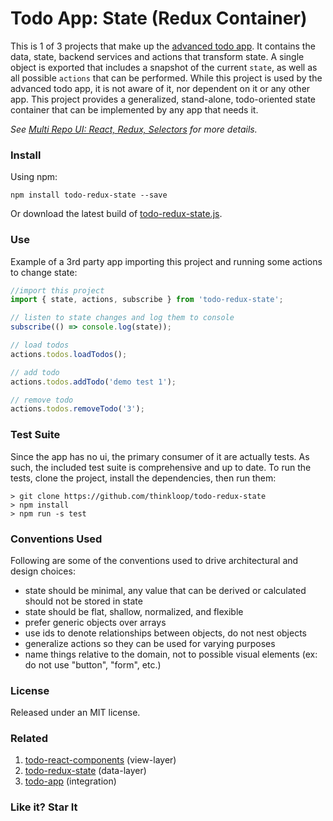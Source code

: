 # Todo App: State (Redux Container)

This is 1 of 3 projects that make up the [advanced todo app](https://github.com/thinkloop/todo-app). It contains the data, state, backend services and actions that transform state. A single object is exported that includes a snapshot of the current `state`, as well as all possible `actions` that can be performed. While this project is used by the advanced todo app, it is not aware of it, nor dependent on it or any other app. This project provides a generalized, stand-alone, todo-oriented state container that can be implemented by any app that needs it.

*See [Multi Repo UI: React, Redux, Selectors](http://www.thinkloop.com/article/multi-repo-ui-with-react-redux-selectors/) for more details.*

### Install
Using npm:

```
npm install todo-redux-state --save
```

Or download the latest build of [todo-redux-state.js](build/todo-redux-state.js).

### Use
Example of a 3rd party app importing this project and running some actions to change state:

```javascript
//import this project
import { state, actions, subscribe } from 'todo-redux-state';

// listen to state changes and log them to console
subscribe(() => console.log(state));

// load todos
actions.todos.loadTodos();

// add todo
actions.todos.addTodo('demo test 1');

// remove todo
actions.todos.removeTodo('3');
```

### Test Suite
Since the app has no ui, the primary consumer of it are actually tests. As such, the included test suite is comprehensive and up to date. To run the tests, clone the project, install the dependencies, then run them:

```
> git clone https://github.com/thinkloop/todo-redux-state
> npm install
> npm run -s test
```

### Conventions Used
Following are some of the conventions used to drive architectural and design choices:

- state should be minimal, any value that can be derived or calculated should not be stored in state
- state should be flat, shallow, normalized, and flexible
- prefer generic objects over arrays
- use ids to denote relationships between objects, do not nest objects
- generalize actions so they can be used for varying purposes
- name things relative to the domain, not to possible visual elements (ex: do not use "button", "form", etc.)

### License

Released under an MIT license.

### Related
1. [todo-react-components](https://github.com/thinkloop/todo-react-components) (view-layer)
2. [todo-redux-state](https://github.com/thinkloop/todo-redux-state) (data-layer)
3. [todo-app](https://github.com/thinkloop/todo-app) (integration)

### Like it? Star It

